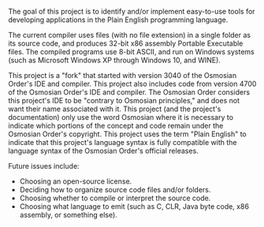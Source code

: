 The goal of this project is to identify and/or implement easy-to-use tools
for developing applications in the Plain English programming language.

The current compiler uses files (with no file extension)
in a single folder as its source code, and produces 32-bit x86 assembly
Portable Executable files.  The compiled programs use 8-bit ASCII,
and run on Windows systems (such as Microsoft Windows XP
through Windows 10, and WINE). 

This project is a "fork" that started with version 3040
of the Osmosian Order's IDE and compiler.  This project also includes
code from version 4700 of the Osmosian Order's IDE and compiler.
The Osmosian Order considers this project's IDE
to be "contrary to Osmosian principles,"
and does not want their name associated with it.
This project (and the project's documentation) only use the word
Osmosian where it is necessary to indicate which portions
of the concept and code remain under the Osmosian Order's
copyright.  This project uses the term "Plain English" to indicate
that this project's language syntax is fully compatible
with the language syntax of the Osmosian Order's official releases.

Future issues include:
* Choosing an open-source license.
* Deciding how to organize source code files and/or folders.
* Choosing whether to compile or interpret the source code.
* Choosing what language to emit
  (such as C, CLR, Java byte code, x86 assembly, or something else).

